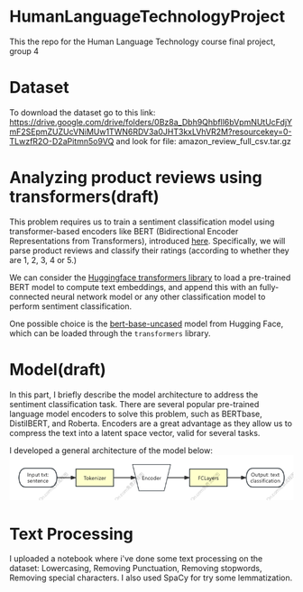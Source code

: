 # HumanLanguageTechnologyProject
This the repo for the Human Language Technology course final project, group 4

# Dataset 
To download the dataset go to this link: 
https://drive.google.com/drive/folders/0Bz8a_Dbh9Qhbfll6bVpmNUtUcFdjYmF2SEpmZUZUcVNiMUw1TWN6RDV3a0JHT3kxLVhVR2M?resourcekey=0-TLwzfR2O-D2aPitmn5o9VQ and look for file:  amazon_review_full_csv.tar.gz

# Analyzing product reviews using transformers(draft)
This problem requires us to train a sentiment classification model using transformer-based encoders like BERT (Bidirectional Encoder Representations from Transformers), introduced [here](https://arxiv.org/abs/1810.04805). Specifically, we will parse product reviews and classify their ratings (according to whether they are 1, 2, 3, 4 or 5.)

We can consider the [Huggingface transformers library](https://github.com/huggingface/transformers) to load a pre-trained BERT model to compute text embeddings, and append this with an fully-connected neural network model or any other classification model to perform sentiment classification.

One possible choice is the [bert-base-uncased](https://huggingface.co/bert-base-uncased) model from Hugging Face, which can be loaded through the `transformers` library.

# Model(draft)
In this part, I briefly describe the model architecture to address the sentiment classification task. There are several popular pre-trained language model encoders to solve this problem, such as BERTbase, DistilBERT, and Roberta. Encoders are a great advantage as they allow us to compress the text into a latent space vector, valid for several tasks.

I developed a general architecture of the model below:
![model architecture](Img/ModelArchitecture.png)

# Text Processing 

I uploaded a notebook where i've done some text processing on the dataset: Lowercasing, Removing Punctuation, Removing stopwords, Removing special characters. I also used SpaCy for try some lemmatization.  
